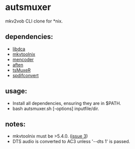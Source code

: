 autsmuxer
=====

mkv2vob CLI clone for *nix.

## dependencies:

* [libdca][libdca]
* [mkvtoolnix][mkvtoolnix]
* [mencoder][mencoder]
* [aften][aften]
* [tsMuxeR][tsmuxer]
* [spdifconvert][spdifconvert]

## usage:

* Install all dependencies, ensuring they are in $PATH.
* bash autsmuxer.sh [-options] inputfile/dir.

## notes:

* mkvtoolnix must be >5.4.0. ([issue 3])
* DTS audio is converted to AC3 unless '--dts 1' is passed.

[libdca]: http://www.videolan.org/developers/libdca.html
[mkvtoolnix]: http://www.bunkus.org/videotools/mkvtoolnix/index.html
[mencoder]: http://www.mplayerhq.hu/
[aften]: http://aften.sourceforge.net/
[tsmuxer]: http://www.smlabs.net/tsmuxer_en.html
[spdifconvert]: http://forums.slimdevices.com/showthread.php?t=19260
[issue 3]: https://github.com/dryes/autsmuxer/issues/3